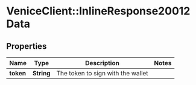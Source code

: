 # VeniceClient::InlineResponse20012Data

## Properties
Name | Type | Description | Notes
------------ | ------------- | ------------- | -------------
**token** | **String** | The token to sign with the wallet | 

